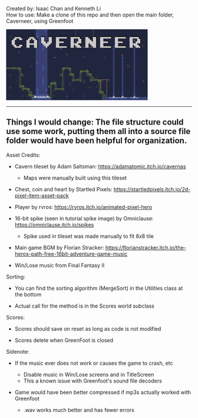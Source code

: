 Created by: Isaac Chan and Kenneth Li <br/>
How to use: Make a clone of this repo and then open the main folder, Caverneer, using Greenfoot

![Title Screen Preview](images/TitleScreen.png?raw=true "Preview")

------------------------------------------------------------------------
Things I would change: The file structure could use some work, putting them all into a source file folder
would have been helpful for organization.
------------------------------------------------------------------------
Asset Credits:
- Cavern tileset by Adam Saltsman: https://adamatomic.itch.io/cavernas
	- Maps were manually built using this tileset

- Chest, coin and heart by Startled Pixels: https://startledpixels.itch.io/2d-pixel-item-asset-pack

- Player by rvros: https://rvros.itch.io/animated-pixel-hero

- 16-bit spike (seen in tutorial spike image) by Omniclause: https://omniclause.itch.io/spikes
	- Spike used in tileset was made manually to fit 8x8 tile

- Main game BGM by Florian Stracker: https://florianstracker.itch.io/the-heros-path-free-16bit-adventure-game-music

- Win/Lose music from Final Fantasy II

Sorting:
- You can find the sorting algorithm (MergeSort) in the Utilities class at the bottom

- Actual call for the method is in the Scores world subclass

Scores:
- Scores should save on reset as long as code is not modified

- Scores delete when GreenFoot is closed

Sidenote:
- If the music ever does not work or causes the game to crash, etc
	- Disable music in Win/Lose screens and in TitleScreen
	- This a known issue with Greenfoot's sound file decoders

- Game would have been better compressed if mp3s actually worked with Greenfoot
	- .wav works much better and has fewer errors

